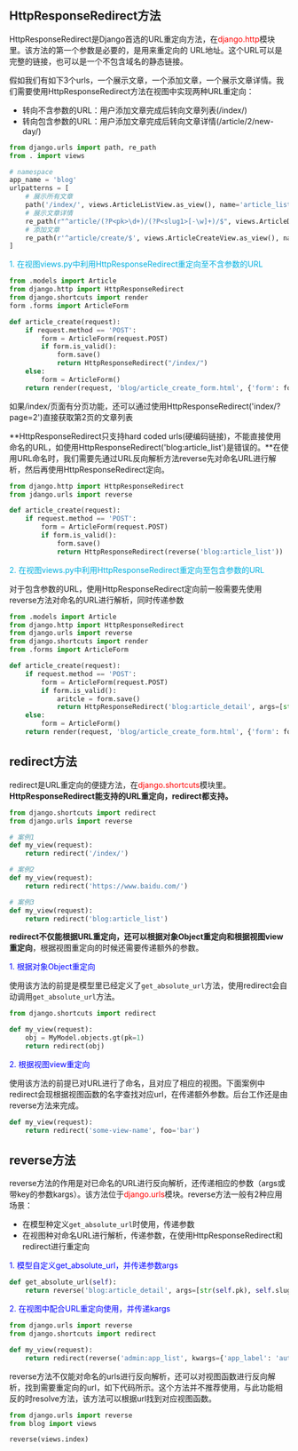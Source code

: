 ## HttpResponseRedirect方法

HttpResponseRedirect是Django首选的URL重定向方法，在<font color='red'>django.http</font>模块里。该方法的第一个参数是必要的，是用来重定向的 URL地址。这个URL可以是完整的链接，也可以是一个不包含域名的静态链接。

假如我们有如下3个urls，一个展示文章，一个添加文章，一个展示文章详情。我们需要使用HttpResponseRedirect方法在视图中实现两种URL重定向：
- 转向不含参数的URL：用户添加文章完成后转向文章列表(/index/)
- 转向包含参数的URL：用户添加文章完成后转向文章详情(/article/2/new-day/)

```python
from django.urls import path, re_path
from . import views

# namespace
app_name = 'blog'
urlpatterns = [
    # 展示所有文章
    path('/index/', views.ArticleListView.as_view(), name='article_list'),
    # 展示文章详情
    re_path(r"^article/(?P<pk>\d+)/(?P<slug1>[-\w]+)/$", views.ArticleDetailView.as_view(), name='article_detail'),
    # 添加文章
    re_path(r'^article/create/$', views.ArticleCreateView.as_view(), name='article_create'),
]
```

<font color='sky blue'>1. 在视图views.py中利用HttpResponseRedirect重定向至不含参数的URL</font>

```python
from .models import Article
from django.http import HttpResponseRedirect
from django.shortcuts import render
form .forms import ArticleForm

def article_create(request):
    if request.method == 'POST':
        form = ArticleForm(request.POST)
        if form.is_valid():
            form.save()
            return HttpResponseRedirect("/index/")
    else:
        form = ArticleForm()
    return render(request, 'blog/article_create_form.html', {'form': form})
```

如果/index/页面有分页功能，还可以通过使用HttpResponseRedirect('index/?page=2')直接获取第2页的文章列表

**HttpResponseRedirect只支持hard coded urls(硬编码链接)，不能直接使用命名的URL，如使用HttpResponseRedirect('blog:article_list')是错误的。**在使用URL命名时，我们需要先通过URL反向解析方法reverse先对命名URL进行解析，然后再使用HttpResponseRedirect定向。

```python
from django.http import HttpResponseRedirect
from jdango.urls import reverse

def article_create(request):
    if request.method == 'POST':
        form = ArticleForm(request.POST)
        if form.is_valid():
            form.save()
            return HttpResponseRedirect(reverse('blog:article_list'))
```

<font color='sky blue'>2. 在视图views.py中利用HttpResponseRedirect重定向至包含参数的URL</font>

对于包含参数的URL，使用HttpResponseRedirect定向前一般需要先使用reverse方法对命名的URL进行解析，同时传递参数

```python
from .models import Article
from django.http import HttpResponseRedirect
from django.urls import reverse
from django.shortcuts import render
from .forms import ArticleForm

def article_create(request):
    if request.method == 'POST':
        form = ArticleForm(request.POST)
        if form.is_valid():
            aritcle = form.save()
            return HttpResponseRedirect('blog:article_detail', args=[str(article.pk), args=[str(article.pk), article.slug]))
    else:
        form = ArticleForm()
    return render(request, 'blog/article_create_form.html', {'form': form})
```

## redirect方法

redirect是URL重定向的便捷方法，在<font color='red'>django.shortcuts</font>模块里。**HttpResponseRedirect能支持的URL重定向，redirect都支持。**

```python
from django.shortcuts import redirect
from django.urls import reverse

# 案例1
def my_view(request):
    return redirect('/index/')

# 案例2
def my_view(request):
    return redirect('https://www.baidu.com/')

# 案例3
def my_view(request):
    return redirect('blog:article_list')
```

**redirect不仅能根据URL重定向，还可以根据对象Object重定向和根据视图view重定向**，根据视图重定向的时候还需要传递额外的参数。

<font color='blue'>1. 根据对象Object重定向</font>

使用该方法的前提是模型里已经定义了`get_absolute_url`方法，使用redirect会自动调用`get_absolute_url`方法。

```python
from django.shortcuts import redirect

def my_view(request):
    obj = MyModel.objects.gt(pk=1)
    return redirect(obj)
```

<font color='blue'>2. 根据视图view重定向</font>

使用该方法的前提已对URL进行了命名，且对应了相应的视图。下面案例中redirect会现根据视图函数的名字查找对应url，在传递额外参数。后台工作还是由reverse方法来完成。

```python
def my_view(request):
    return redirect('some-view-name', foo='bar')
```

## reverse方法

reverse方法的作用是对已命名的URL进行反向解析，还传递相应的参数（args或带key的参数kargs）。该方法位于<font color='red'>django.urls</font>模块。reverse方法一般有2种应用场景：
- 在模型种定义`get_absolute_url`时使用，传递参数
- 在视图种对命名URL进行解析，传递参数，在使用HttpResponseRedirect和redirect进行重定向

<font color='blue'>1. 模型自定义get_absolute_url，并传递参数args</font>

```python
def get_absolute_url(self):
    return reverse('blog:article_detail', args=[str(self.pk), self.slug])
```

<font color='blue'>2. 在视图中配合URL重定向使用，并传递kargs</font>

```python
from django.urls import reverse
from django.shortcuts import redirect

def my_view(request):
    return redirect(reverse('admin:app_list', kwargs={'app_label': 'auth'}))
```

reverse方法不仅能对命名的urls进行反向解析，还可以对视图函数进行反向解析，找到需要重定向的url，如下代码所示。这个方法并不推荐使用，与此功能相反的时resolve方法，该方法可以根据url找到对应视图函数。

```python
from django.urls import reverse
from blog import views

reverse(views.index)
```
